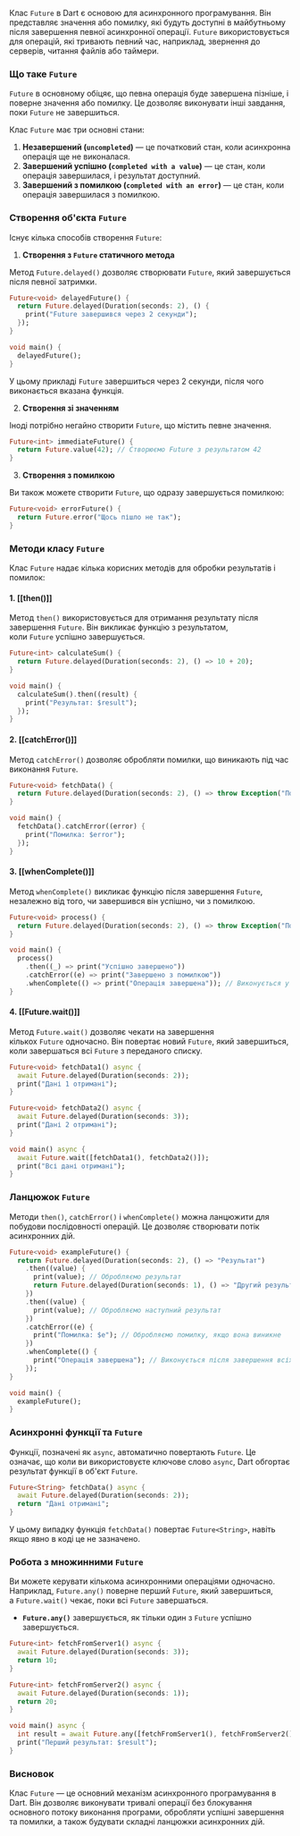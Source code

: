 Клас `Future` в Dart є основою для асинхронного програмування. Він представляє значення або помилку, які будуть доступні в майбутньому після завершення певної асинхронної операції. `Future` використовується для операцій, які тривають певний час, наприклад, звернення до серверів, читання файлів або таймери.

### Що таке `Future`

`Future` в основному обіцяє, що певна операція буде завершена пізніше, і поверне значення або помилку. Це дозволяє виконувати інші завдання, поки `Future` не завершиться.

Клас `Future` має три основні стани:

1. **Незавершений (`uncompleted`)** — це початковий стан, коли асинхронна операція ще не виконалася.
2. **Завершений успішно (`completed with a value`)** — це стан, коли операція завершилася, і результат доступний.
3. **Завершений з помилкою (`completed with an error`)** — це стан, коли операція завершилася з помилкою.

### Створення об'єкта `Future`

Існує кілька способів створення `Future`:

1. **Створення з `Future` статичного метода**

Метод `Future.delayed()` дозволяє створювати `Future`, який завершується після певної затримки.

```dart
Future<void> delayedFuture() {
  return Future.delayed(Duration(seconds: 2), () {
    print("Future завершився через 2 секунди");
  });
}

void main() {
  delayedFuture();
}
```

У цьому прикладі `Future` завершиться через 2 секунди, після чого виконається вказана функція.

2. **Створення зі значенням**

Іноді потрібно негайно створити `Future`, що містить певне значення.

```dart
Future<int> immediateFuture() {
  return Future.value(42); // Створюємо Future з результатом 42
}
```

3. **Створення з помилкою**

Ви також можете створити `Future`, що одразу завершується помилкою:

```dart
Future<void> errorFuture() {
  return Future.error("Щось пішло не так");
}
```

### Методи класу `Future`

Клас `Future` надає кілька корисних методів для обробки результатів і помилок:

#### 1. **[[then()]]**

Метод `then()` використовується для отримання результату після завершення `Future`. Він викликає функцію з результатом, коли `Future` успішно завершується.

```dart
Future<int> calculateSum() {
  return Future.delayed(Duration(seconds: 2), () => 10 + 20);
}

void main() {
  calculateSum().then((result) {
    print("Результат: $result");
  });
}
```

#### 2. **[[catchError()]]**

Метод `catchError()` дозволяє обробляти помилки, що виникають під час виконання `Future`.

```dart
Future<void> fetchData() {
  return Future.delayed(Duration(seconds: 2), () => throw Exception("Помилка!"));
}

void main() {
  fetchData().catchError((error) {
    print("Помилка: $error");
  });
}
```

#### 3. **[[whenComplete()]]**

Метод `whenComplete()` викликає функцію після завершення `Future`, незалежно від того, чи завершився він успішно, чи з помилкою.

```dart
Future<void> process() {
  return Future.delayed(Duration(seconds: 2), () => throw Exception("Помилка!"));
}

void main() {
  process()
    .then((_) => print("Успішно завершено"))
    .catchError((e) => print("Завершено з помилкою"))
    .whenComplete(() => print("Операція завершена")); // Виконується у будь якому разі
}
```

#### 4. **[[Future.wait()]]**

Метод `Future.wait()` дозволяє чекати на завершення кількох `Future` одночасно. Він повертає новий `Future`, який завершиться, коли завершаться всі `Future` з переданого списку.

```dart
Future<void> fetchData1() async {
  await Future.delayed(Duration(seconds: 2));
  print("Дані 1 отримані");
}

Future<void> fetchData2() async {
  await Future.delayed(Duration(seconds: 3));
  print("Дані 2 отримані");
}

void main() async {
  await Future.wait([fetchData1(), fetchData2()]);
  print("Всі дані отримані");
}
```

### Ланцюжок `Future`

Методи `then()`, `catchError()` і `whenComplete()` можна ланцюжити для побудови послідовності операцій. Це дозволяє створювати потік асинхронних дій.

```dart
Future<void> exampleFuture() {
  return Future.delayed(Duration(seconds: 2), () => "Результат")
    .then((value) {
      print(value); // Обробляємо результат
      return Future.delayed(Duration(seconds: 1), () => "Другий результат");
    })
    .then((value) {
      print(value); // Обробляємо наступний результат
    })
    .catchError((e) {
      print("Помилка: $e"); // Обробляємо помилку, якщо вона виникне
    })
    .whenComplete(() {
      print("Операція завершена"); // Виконується після завершення всіх операцій
    });
}

void main() {
  exampleFuture();
}
```

### Асинхронні функції та `Future`

Функції, позначені як `async`, автоматично повертають `Future`. Це означає, що коли ви використовуєте ключове слово `async`, Dart обгортає результат функції в об'єкт `Future`.

```dart
Future<String> fetchData() async {
  await Future.delayed(Duration(seconds: 2));
  return "Дані отримані";
}
```

У цьому випадку функція `fetchData()` повертає `Future<String>`, навіть якщо явно в коді це не зазначено.

### Робота з множинними `Future`

Ви можете керувати кількома асинхронними операціями одночасно. Наприклад, `Future.any()` поверне перший `Future`, який завершиться, а `Future.wait()` чекає, поки всі `Future` завершаться.

- **`Future.any()`** завершується, як тільки один з `Future` успішно завершується.

```dart
Future<int> fetchFromServer1() async {
  await Future.delayed(Duration(seconds: 3));
  return 10;
}

Future<int> fetchFromServer2() async {
  await Future.delayed(Duration(seconds: 1));
  return 20;
}

void main() async {
  int result = await Future.any([fetchFromServer1(), fetchFromServer2()]);
  print("Перший результат: $result");
}
```

### Висновок

Клас `Future` — це основний механізм асинхронного програмування в Dart. Він дозволяє виконувати тривалі операції без блокування основного потоку виконання програми, обробляти успішні завершення та помилки, а також будувати складні ланцюжки асинхронних дій.